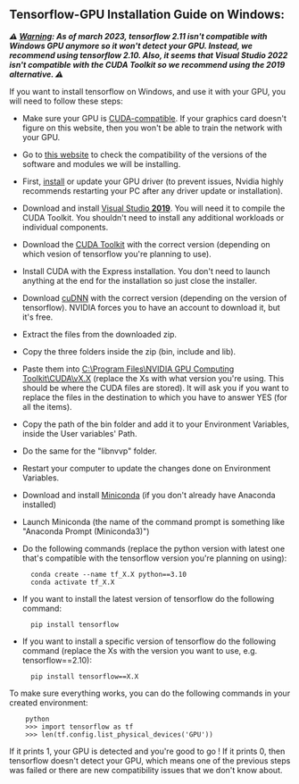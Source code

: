 ## **Tensorflow-GPU Installation Guide on Windows:**

***⚠️ <ins>Warning</ins>: As of march 2023, tensorflow 2.11 isn't compatible with Windows GPU anymore so it won't detect your GPU. Instead, we recommend using tensorflow 2.10. Also, it seems that Visual Studio 2022 isn't compatible with the CUDA Toolkit so we recommend using the 2019 alternative. ⚠️***

If you want to install tensorflow on Windows, and use it with your GPU, you will need to follow these steps:

- Make sure your GPU is [CUDA-compatible](https://developer.nvidia.com/cuda-gpus). If your graphics card doesn't figure on this website, then you won't be able to train the network with your GPU.
- Go to [this website](https://www.tensorflow.org/install/source_windows#gpu) to check the compatibility of the versions of the software and modules we will be installing.
- First, [install](https://www.nvidia.com/Download/index.aspx) or update your GPU driver (to prevent issues, Nvidia highly recommends restarting your PC after any driver update or installation).
- Download and install [Visual Studio **2019**](https://visualstudio.microsoft.com/vs/older-downloads/). You will need it to compile the CUDA Toolkit. You shouldn't need to install any additional workloads or individual components.
- Download the [CUDA Toolkit](https://developer.nvidia.com/cuda-toolkit-archive) with the correct version (depending on which vesion of tensorflow you're planning to use).
- Install CUDA with the Express installation. You don't need to launch anything at the end for the installation so just close the installer.
- Download [cuDNN](https://developer.nvidia.com/cudnn) with the correct version (depending on the version of tensorflow). NVIDIA forces you to have an account to download it, but it's free.
- Extract the files from the downloaded zip.
- Copy the three folders inside the zip (bin, include and lib).
- Paste them into <ins>C:\Program Files\NVIDIA GPU Computing Toolkit\CUDA\vX.X</ins> (replace the Xs with what version you're using. This should be where the CUDA files are stored). It will ask you if you want to replace the files in the destination to which you have to answer YES (for all the items).
- Copy the path of the bin folder and add it to your Environment Variables, inside the User variables' Path.
- Do the same for the "libnvvp" folder.
- Restart your computer to update the changes done on Environment Variables.
- Download and install [Miniconda](https://docs.conda.io/en/latest/miniconda.html) (if you don't already have Anaconda installed)
- Launch Miniconda (the name of the command prompt is something like "Anaconda Prompt (Miniconda3)")
- Do the following commands (replace the python version with latest one that's compatible with the tensorflow version you're planning on using):

        conda create --name tf_X.X python==3.10
        conda activate tf_X.X

- If you want to install the latest version of tensorflow do the following command:

        pip install tensorflow

- If you want to install a specific version of tensorflow do the following command (replace the Xs with the version you want to use, e.g. tensorflow==2.10):

        pip install tensorflow==X.X

To make sure everything works, you can do the following commands in your created environment:

        python
        >>> import tensorflow as tf
        >>> len(tf.config.list_physical_devices('GPU'))

If it prints 1, your GPU is detected and you're good to go ! If it prints 0, then tensorflow doesn't detect your GPU, which means one of the previous steps was failed or there are new compatibility issues that we don't know about.